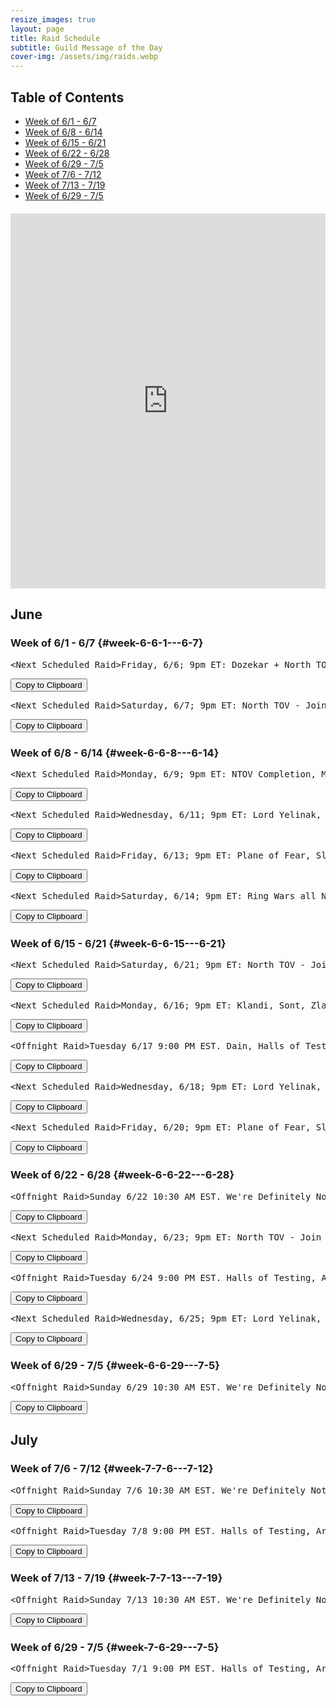 ```yaml
---
resize_images: true
layout: page
title: Raid Schedule
subtitle: Guild Message of the Day
cover-img: /assets/img/raids.webp
---
```


## Table of Contents

- [Week of 6/1 - 6/7](#week-6-6-1---6-7)
- [Week of 6/8 - 6/14](#week-6-6-8---6-14)
- [Week of 6/15 - 6/21](#week-6-6-15---6-21)
- [Week of 6/22 - 6/28](#week-6-6-22---6-28)
- [Week of 6/29 - 7/5](#week-6-6-29---7-5)
- [Week of 7/6 - 7/12](#week-7-7-6---7-12)
- [Week of 7/13 - 7/19](#week-7-7-13---7-19)
- [Week of 6/29 - 7/5](#week-7-6-29---7-5)

<div class="calendar-container" style="margin: 20px 0;">
<iframe src="https://calendar.google.com/calendar/embed?src=66d83074080df7c55ea03673842f6e7b2c2f37ce0c38edf7137603c80e399802%40group.calendar.google.com&ctz=America%2FNew_York" 
style="border: 0" 
width="100%" 
height="600" 
frameborder="0" 
scrolling="no">
</iframe>
</div>


## June


### Week of 6/1 - 6/7 {#week-6-6-1---6-7}

<div class="copy-text-container"><pre class="copy-text-content" id="copy-box-h1hb8yskq">&lt;Next Scheduled Raid&gt;Friday, 6/6; 9pm ET: Dozekar + North TOV! - Join us at formerglory.lol</pre><button class="copy-button" onclick="copyText('copy-box-h1hb8yskq')">Copy to Clipboard</button></div>

<div class="copy-text-container"><pre class="copy-text-content" id="copy-box-2spkop2i7">&lt;Next Scheduled Raid&gt;Saturday, 6/7; 9pm ET: North TOV - Join us at formerglory.lol</pre><button class="copy-button" onclick="copyText('copy-box-2spkop2i7')">Copy to Clipboard</button></div>


### Week of 6/8 - 6/14 {#week-6-6-8---6-14}

<div class="copy-text-container"><pre class="copy-text-content" id="copy-box-xczt189c3">&lt;Next Scheduled Raid&gt;Monday, 6/9; 9pm ET: NTOV Completion, More TBD - Join us at formerglory.lol</pre><button class="copy-button" onclick="copyText('copy-box-xczt189c3')">Copy to Clipboard</button></div>

<div class="copy-text-container"><pre class="copy-text-content" id="copy-box-ufpj9chcf">&lt;Next Scheduled Raid&gt;Wednesday, 6/11; 9pm ET: Lord Yelinak, King Tormax, Vindi, Statue, AOW - Join us at formerglory.lol</pre><button class="copy-button" onclick="copyText('copy-box-ufpj9chcf')">Copy to Clipboard</button></div>

<div class="copy-text-container"><pre class="copy-text-content" id="copy-box-8zrqo859u">&lt;Next Scheduled Raid&gt;Friday, 6/13; 9pm ET: Plane of Fear, Sleeper's Tomb - Join us at formerglory.lol</pre><button class="copy-button" onclick="copyText('copy-box-8zrqo859u')">Copy to Clipboard</button></div>

<div class="copy-text-container"><pre class="copy-text-content" id="copy-box-qf6hu88jd">&lt;Next Scheduled Raid&gt;Saturday, 6/14; 9pm ET: Ring Wars all Night - Join us at formerglory.lol</pre><button class="copy-button" onclick="copyText('copy-box-qf6hu88jd')">Copy to Clipboard</button></div>


### Week of 6/15 - 6/21 {#week-6-6-15---6-21}

<div class="copy-text-container"><pre class="copy-text-content" id="copy-box-j07wqunfh">&lt;Next Scheduled Raid&gt;Saturday, 6/21; 9pm ET: North TOV - Join us at formerglory.lol</pre><button class="copy-button" onclick="copyText('copy-box-j07wqunfh')">Copy to Clipboard</button></div>

<div class="copy-text-container"><pre class="copy-text-content" id="copy-box-tystanfe4">&lt;Next Scheduled Raid&gt;Monday, 6/16; 9pm ET: Klandi, Sont, Zlandi, LTK - Join us at formerglory.lol</pre><button class="copy-button" onclick="copyText('copy-box-tystanfe4')">Copy to Clipboard</button></div>

<div class="copy-text-container"><pre class="copy-text-content" id="copy-box-n0no26v5n">&lt;Offnight Raid&gt;Tuesday 6/17 9:00 PM EST. Dain, Halls of Testing, Dozekar. - Join us at formerglory.lol</pre><button class="copy-button" onclick="copyText('copy-box-n0no26v5n')">Copy to Clipboard</button></div>

<div class="copy-text-container"><pre class="copy-text-content" id="copy-box-r0cxo1lzj">&lt;Next Scheduled Raid&gt;Wednesday, 6/18; 9pm ET: Lord Yelinak, King Tormax, Vindi, Statue, AOW - Join us at formerglory.lol</pre><button class="copy-button" onclick="copyText('copy-box-r0cxo1lzj')">Copy to Clipboard</button></div>

<div class="copy-text-container"><pre class="copy-text-content" id="copy-box-wj5cls4am">&lt;Next Scheduled Raid&gt;Friday, 6/20; 9pm ET: Plane of Fear, Sleeper's Tomb - Join us at formerglory.lol</pre><button class="copy-button" onclick="copyText('copy-box-wj5cls4am')">Copy to Clipboard</button></div>


### Week of 6/22 - 6/28 {#week-6-6-22---6-28}

<div class="copy-text-container"><pre class="copy-text-content" id="copy-box-ettqkih29">&lt;Offnight Raid&gt;Sunday 6/22 10:30 AM EST. We're Definitely Not Planning Something Mischievous. Hosted by Xanax/Xanathema/Xanamaniac/Xanti - Join us at formerglory.lol</pre><button class="copy-button" onclick="copyText('copy-box-ettqkih29')">Copy to Clipboard</button></div>

<div class="copy-text-container"><pre class="copy-text-content" id="copy-box-lw9f1hf27">&lt;Next Scheduled Raid&gt;Monday, 6/23; 9pm ET: North TOV - Join us at formerglory.lol</pre><button class="copy-button" onclick="copyText('copy-box-lw9f1hf27')">Copy to Clipboard</button></div>

<div class="copy-text-container"><pre class="copy-text-content" id="copy-box-hjvv5lhxt">&lt;Offnight Raid&gt;Tuesday 6/24 9:00 PM EST. Halls of Testing, Armor Farm and Minis. - Join us at formerglory.lol</pre><button class="copy-button" onclick="copyText('copy-box-hjvv5lhxt')">Copy to Clipboard</button></div>

<div class="copy-text-container"><pre class="copy-text-content" id="copy-box-ffokkcks6">&lt;Next Scheduled Raid&gt;Wednesday, 6/25; 9pm ET: Lord Yelinak, King Tormax, Vindi, Statue, AOW - Join us at formerglory.lol</pre><button class="copy-button" onclick="copyText('copy-box-ffokkcks6')">Copy to Clipboard</button></div>


### Week of 6/29 - 7/5 {#week-6-6-29---7-5}

<div class="copy-text-container"><pre class="copy-text-content" id="copy-box-ph2atrc7f">&lt;Offnight Raid&gt;Sunday 6/29 10:30 AM EST. We're Definitely Not Planning Something Mischievous. Hosted by Xanax/Xanathema/Xanamaniac/Xanti - Join us at formerglory.lol</pre><button class="copy-button" onclick="copyText('copy-box-ph2atrc7f')">Copy to Clipboard</button></div>


## July


### Week of 7/6 - 7/12 {#week-7-7-6---7-12}

<div class="copy-text-container"><pre class="copy-text-content" id="copy-box-fb9s5elvt">&lt;Offnight Raid&gt;Sunday 7/6 10:30 AM EST. We're Definitely Not Planning Something Mischievous. Hosted by Xanax/Xanathema/Xanamaniac/Xanti - Join us at formerglory.lol</pre><button class="copy-button" onclick="copyText('copy-box-fb9s5elvt')">Copy to Clipboard</button></div>

<div class="copy-text-container"><pre class="copy-text-content" id="copy-box-wkbwoeikg">&lt;Offnight Raid&gt;Tuesday 7/8 9:00 PM EST. Halls of Testing, Armor Farm and Minis. - Join us at formerglory.lol</pre><button class="copy-button" onclick="copyText('copy-box-wkbwoeikg')">Copy to Clipboard</button></div>


### Week of 7/13 - 7/19 {#week-7-7-13---7-19}

<div class="copy-text-container"><pre class="copy-text-content" id="copy-box-0i74ph2w6">&lt;Offnight Raid&gt;Sunday 7/13 10:30 AM EST. We're Definitely Not Planning Something Mischievous. Hosted by Xanax/Xanathema/Xanamaniac/Xanti - Join us at formerglory.lol</pre><button class="copy-button" onclick="copyText('copy-box-0i74ph2w6')">Copy to Clipboard</button></div>


### Week of 6/29 - 7/5 {#week-7-6-29---7-5}

<div class="copy-text-container"><pre class="copy-text-content" id="copy-box-0denksqv7">&lt;Offnight Raid&gt;Tuesday 7/1 9:00 PM EST. Halls of Testing, Armor Farm and Minis. - Join us at formerglory.lol</pre><button class="copy-button" onclick="copyText('copy-box-0denksqv7')">Copy to Clipboard</button></div>

